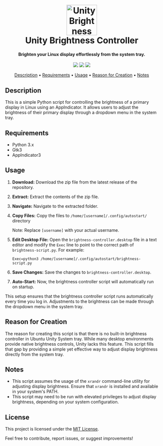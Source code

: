 <h1 align="center">
  <br>
  <a href="https://github.com/siddharthsky/UnityBrightnessController"><img src="https://i.imgur.com/aBvmgsh.png" alt="Unity Brightness Controller" width="100"></a>
  <br>
   Unity Brightness Controller
  <br>
</h1>

<h4 align="center">Brighten your Linux display effortlessly from the system tray.</h4>

<p align="center">
  <a href="https://github.com/siddharthsky/UnityBrightnessController/issues"><img src="https://img.shields.io/github/issues/siddharthsky/UnityBrightnessController"></a> 
  <a href="https://github.com/siddharthsky/UnityBrightnessController/stargazers"><img src="https://img.shields.io/github/stars/siddharthsky/UnityBrightnessController"></a>
  <a href="https://github.com/siddharthsky/UnityBrightnessController/blob/main/LICENSE">
    <img src="https://img.shields.io/badge/License-MIT-blue.svg">
  </a>
</p>

<p align="center">
  <a href="#Description-">Description</a> •
  <a href="#Requirements-">Requirements</a> •
  <a href="#Usage">Usage</a> •
  <a href="#Reason for Creation">Reason for Creation</a> •
  <a href="#Notes">Notes</a>
</p>

## Description
This is a simple Python script for controlling the brightness of a primary display in Linux using an AppIndicator. It allows users to adjust the brightness of their primary display through a dropdown menu in the system tray.

## Requirements
- Python 3.x
- Gtk3
- AppIndicator3

## Usage
1. **Download:** Download the zip file from the latest release of the repository.
2. **Extract:** Extract the contents of the zip file.
3. **Navigate:** Navigate to the extracted folder.
4. **Copy Files:** Copy the files to `/home/[username]/.config/autostart/` directory

    Note: Replace `[username]` with your actual username.

5. **Edit Desktop File:** Open the `brightness-controller.desktop` file in a text editor and modify the `Exec` line to point to the correct path of `brightness-script.py`. 
For example:
    ```
    Exec=python3 /home/[username]/.config/autostart/brightness-script.py
    ```

6. **Save Changes:** Save the changes to `brightness-controller.desktop`.

7. **Auto-Start:** Now, the brightness controller script will automatically run on startup.

This setup ensures that the brightness controller script runs automatically every time you log in. Adjustments to the brightness can be made through the dropdown menu in the system tray.

<!-- ## Menu Options
- The menu contains options for adjusting brightness levels from 10% to 100% in increments of 10%. -->

## Reason for Creation
The reason for creating this script is that there is no built-in brightness controller in Ubuntu Unity System tray. While many desktop environments provide native brightness controls, Unity lacks this feature. This script fills that gap by providing a simple yet effective way to adjust display brightness directly from the system tray.


## Notes
- This script assumes the usage of the `xrandr` command-line utility for adjusting display brightness. Ensure that `xrandr` is installed and available in your system's PATH. 
- This script may need to be run with elevated privileges to adjust display brightness, depending on your system configuration.

## License
This project is licensed under the [MIT License](LICENSE).


Feel free to contribute, report issues, or suggest improvements!